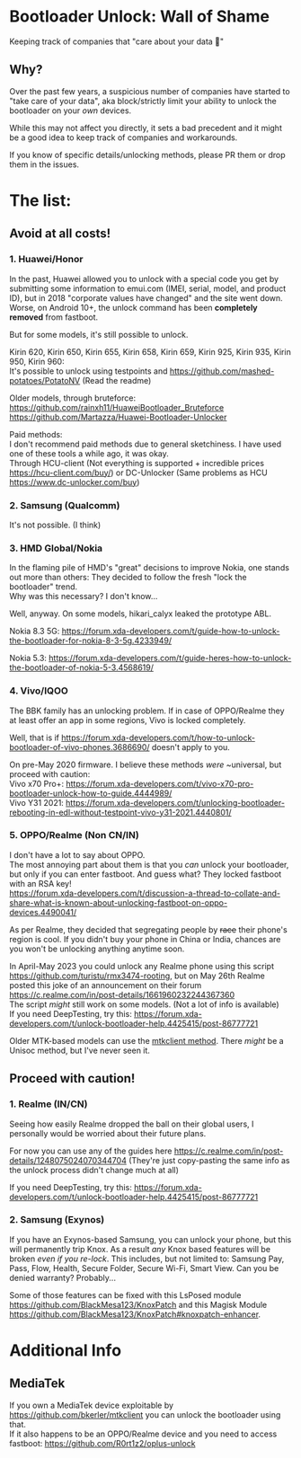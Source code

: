 # Bootloader Unlock: Wall of Shame
Keeping track of companies that "care about your data 🥺"

## Why?
Over the past few years, a suspicious number of companies have started to "take care of your data", aka block/strictly limit your ability to unlock the bootloader on your *own* devices.

While this may not affect you directly, it sets a bad precedent and it might be a good idea to keep track of companies and workarounds.

If you know of specific details/unlocking methods, please PR them or drop them in the issues.

# The list:

## Avoid at all costs!

### 1. Huawei/Honor
In the past, Huawei allowed you to unlock with a special code you get by submitting some information to emui.com (IMEI, serial, model, and product ID), but in 2018 "corporate values have changed" and the site went down. <br/>
Worse, on Android 10+, the unlock command has been **completely removed** from fastboot.

But for some models, it's still possible to unlock.

Kirin 620, Kirin 650, Kirin 655, Kirin 658, Kirin 659, Kirin 925, Kirin 935, Kirin 950, Kirin 960:<br/>
It's possible to unlock using testpoints and https://github.com/mashed-potatoes/PotatoNV (Read the readme)

Older models, through bruteforce:<br/>
https://github.com/rainxh11/HuaweiBootloader_Bruteforce <br/>
https://github.com/Martazza/Huawei-Bootloader-Unlocker

Paid methods:<br/>
I don't recommend paid methods due to general sketchiness. I have used one of these tools a while ago, it was okay.<br/>
Through HCU-client (Not everything is supported + incredible prices https://hcu-client.com/buy/) or DC-Unlocker (Same problems as HCU https://www.dc-unlocker.com/buy)

### 2. Samsung (Qualcomm)
It's not possible. (I think)

### 3. HMD Global/Nokia
In the flaming pile of HMD's "great" decisions to improve Nokia, one stands out more than others: They decided to follow the fresh "lock the bootloader" trend.<br/>
Why was this necessary? I don't know...

Well, anyway. On some models, hikari_calyx leaked the prototype ABL.

Nokia 8.3 5G:
https://forum.xda-developers.com/t/guide-how-to-unlock-the-bootloader-for-nokia-8-3-5g.4233949/

Nokia 5.3:
https://forum.xda-developers.com/t/guide-heres-how-to-unlock-the-bootloader-of-nokia-5-3.4568619/

### 4. Vivo/IQOO
The BBK family has an unlocking problem. If in case of OPPO/Realme they at least offer an app in some regions, Vivo is locked completely.

Well, that is if https://forum.xda-developers.com/t/how-to-unlock-bootloader-of-vivo-phones.3686690/ doesn't apply to you.

On pre-May 2020 firmware. I believe these methods *were* ~universal, but proceed with caution: <br/>
Vivo x70 Pro+: https://forum.xda-developers.com/t/vivo-x70-pro-bootloader-unlock-how-to-guide.4444989/ <br/>
Vivo Y31 2021: https://forum.xda-developers.com/t/unlocking-bootloader-rebooting-in-edl-without-testpoint-vivo-y31-2021.4440801/

### 5. OPPO/Realme (Non CN/IN)
I don't have a lot to say about OPPO.<br/>
The most annoying part about them is that you *can* unlock your bootloader, but only if you can enter fastboot. And guess what? They locked fastboot with an RSA key!<br/>
https://forum.xda-developers.com/t/discussion-a-thread-to-collate-and-share-what-is-known-about-unlocking-fastboot-on-oppo-devices.4490041/

As per Realme, they decided that segregating people by ~~race~~ their phone's region is cool. If you didn't buy your phone in China or India, chances are you won't be unlocking anything anytime soon.

In April-May 2023 you could unlock any Realme phone using this script https://github.com/turistu/rmx3474-rooting, but on May 26th Realme posted this joke of an announcement on their forum https://c.realme.com/in/post-details/1661960232244367360 <br/>
The script *might* still work on some models. (Not a lot of info is available) <br/>
If you need DeepTesting, try this: https://forum.xda-developers.com/t/unlock-bootloader-help.4425415/post-86777721

Older MTK-based models can use the [mtkclient method](https://github.com/melontini/bootloader-unlock-wall-of-shame#mediatek). There *might* be a Unisoc method, but I've never seen it.

## Proceed with caution!

### 1. Realme (IN/CN)
Seeing how easily Realme dropped the ball on their global users, I personally would be worried about their future plans.

For now you can use any of the guides here https://c.realme.com/in/post-details/1248075024070344704 (They're just copy-pasting the same info as the unlock process didn't change much at all)

If you need DeepTesting, try this: https://forum.xda-developers.com/t/unlock-bootloader-help.4425415/post-86777721

### 2. Samsung (Exynos)
If you have an Exynos-based Samsung, you can unlock your phone, but this will permanently trip Knox. As a result *any* Knox based features will be broken *even if you re-lock*. This includes, but not limited to: Samsung Pay, Pass, Flow, Health, Secure Folder, Secure Wi-Fi, Smart View. Can you be denied warranty? Probably...

Some of those features can be fixed with this LsPosed module https://github.com/BlackMesa123/KnoxPatch and this Magisk Module https://github.com/BlackMesa123/KnoxPatch#knoxpatch-enhancer.

# Additional Info

## MediaTek
If you own a MediaTek device exploitable by https://github.com/bkerler/mtkclient you can unlock the bootloader using that.<br/>
If it also happens to be an OPPO/Realme device and you need to access fastboot: https://github.com/R0rt1z2/oplus-unlock
